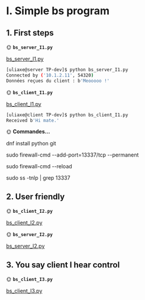 # I. Simple bs program

## 1. First steps

🌞 **`bs_server_I1.py`**

[bs_server_I1.py](bs_python_I1.py)

```bash
[uliaxe@server TP-dev]$ python bs_server_I1.py
Connected by ('10.1.2.11', 54320)
Données reçues du client : b'Meooooo !'
```

🌞 **`bs_client_I1.py`**

[bs_client_I1.py](bs_client_I1.py)

```bash
[uliaxe@client TP-dev]$ python bs_client_I1.py
Received b'Hi mate.'
```

🌞 **Commandes...**

dnf install python git

sudo firewall-cmd --add-port=13337/tcp --permanent

sudo firewall-cmd --reload

sudo ss -tnlp | grep 13337

## 2. User friendly

🌞 **`bs_client_I2.py`**

[bs_client_I2.py](bs_client_I2.py)

🌞 **`bs_server_I2.py`**

[bs_server_I2.py](bs_server_I2.py)

## 3. You say client I hear control

🌞 **`bs_client_I3.py`**

[bs_client_I3.py](bs_client_I3.py)
